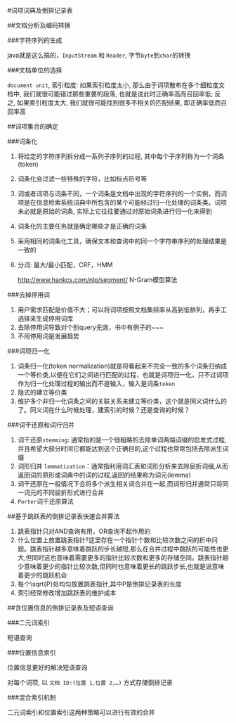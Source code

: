 #词项词典及倒排记录表

##文档分析及编码转换

###字符序列的生成

java就是这么搞的，`InputStream` 和 `Reader`, 字节`byte`到`char`的转换

###文档单位的选择

`document unit`,  索引粒度: 如果索引粒度太小, 那么由于词项散布在多个细粒度文档中, 我们就很可能错过那些重要的段落, 也就是说此时正确率高而召回率低; 反之, 如果索引粒度太大, 我们就很可能找到很多不相关的匹配结果, 即正确率低而召回率高

##词项集合的确定

###词条化

1. 将给定的字符序列拆分成一系列子序列的过程, 其中每个子序列称为一个词条(token)

2. 词条化会过滤一些特殊的字符，比如标点符号等

3. 词或者词项与词条不同，一个词条是文档中出现的字符序列的一个实例，而词项是在信息检索系统词典中所包含的某个可能经过归一化处理的词条类。词项未必就是原始的词条, 实际上它往往要通过对原始词条进行归一化来得到

4. 词条化的主要任务就是确定哪些才是正确的词条

5. 采用相同的词条化工具，确保文本和查询中的同一个字符串序列的处理结果是一致的

6. 分词: 最大/最小匹配，CRF，HMM

   http://www.hankcs.com/nlp/segment/    N-Gram模型算法

###去掉停用词

1. 用户需求匹配是价值不大；可以将词项按照文档集频率从高到低排列，再手工选择来生成停用词库
2. 去除停用词导致对个别query无效，书中有例子的~~~
3. 不用停用词是发展趋势

###词项归一化

1. 词条归一化(token normalization)就是将看起来不完全一致的多个词条归纳成一个等价类,以便在它们之间进行匹配的过程，也就是词项归一化，只不过词项作为归一化处理过程的输出而不是输入，输入是词条`token`
2. 隐式的建立等价类
3. 维护多个非归一化词条之间的关联关系来建立等价类，这个就是同义词什么的了。同义词在什么时候处理，建索引的时候？还是查询的时候？

###词干还原和词行归并

1. 词干还原`stemming`: 通常指的是一个很粗略的去除单词两端词缀的启发式过程,并且希望大部分时间它都能达到这个正确目的,这个过程也常常包括去除派生词缀
2. 词形归并  `lemmatization`：通常指利用词汇表和词形分析来去除屈折词缀,从而返回词的原形或词典中的词的过程,返回的结果称为词元(lemma)
3. 词干还原在一般情况下会将多个派生相关词合并在一起,而词形归并通常只将同一词元的不同屈折形式进行合并
4. `Porter`词干还原算法

##基于跳跃表的倒排记录表快速合并算法

1. 跳表指针只对AND查询有用，OR查询不起作用的
2. 什么位置上放置跳表指针?这里存在一个指针个数和比较次数之间的折中问题。跳表指针越多意味着跳跃的步长越短,那么在合并过程中跳跃的可能性也更大,但同时这也意味着需要更多的指针比较次数和更多的存储空间。跳表指针越少意味着更少的指针比较次数,但同时也意味着更长的跳跃步长,也就是说意味着更少的跳跃机会
3. 每个\sqrt{P}处均匀放置跳表指针,其中P是倒排记录表的长度
4. 索引经常修改增加跳跃表的维护成本

##含位置信息的倒排记录表及短语查询

###二元词索引

短语查询

###位置信息索引

位置信息更好的解决短语查询

对每个词项, 以 `文档 ID:(位置 1,位置 2,…)` 方式存储倒排记录

###混合索引机制

二元词索引和位置索引这两种策略可以进行有效的合并